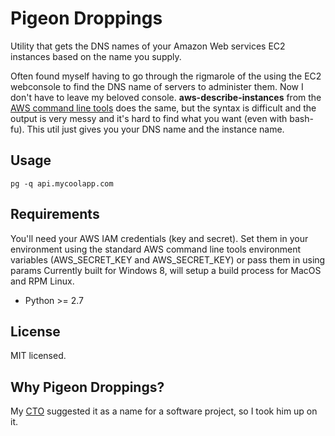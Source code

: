 Pigeon Droppings
======================================
Utility that gets the DNS names of your Amazon Web services EC2 instances based on the name you supply.

Often found myself having to go through the rigmarole of the using the EC2 webconsole to find the DNS name of servers to administer them.  Now I don't have to leave my beloved console.
**aws-describe-instances** from the [AWS command line tools](http://aws.amazon.com/cli/) does the same, but the syntax is difficult and the output is very messy and it's hard to find what you want (even with bash-fu).  This util just gives you your DNS name and the instance name.

Usage
-----
`pg -q api.mycoolapp.com`


Requirements
------------
You'll need your AWS IAM credentials (key and secret).
Set them in your environment using the standard AWS command line tools environment variables (AWS_SECRET_KEY and AWS_SECRET_KEY) or pass them in using params
Currently built for Windows 8, will setup a build process for MacOS and RPM Linux.
- Python >= 2.7

License
-------
MIT licensed.

Why Pigeon Droppings?
--------------------
My [CTO](http://uk.linkedin.com/in/doylie) suggested it as a name for a software project, so I took him up on it.
